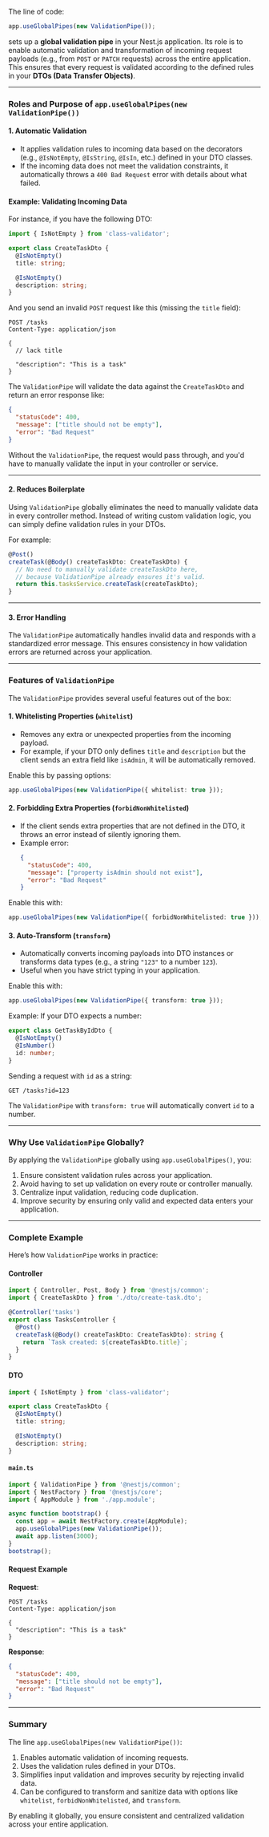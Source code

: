 The line of code:

<audio src="..\..\mp3\The line of cod.mp3"></audio>

```typescript
app.useGlobalPipes(new ValidationPipe());
```

sets up a **global validation pipe** in your Nest.js application. Its role is to enable automatic validation and transformation of incoming request payloads (e.g., from `POST` or `PATCH` requests) across the entire application. This ensures that every request is validated according to the defined rules in your **DTOs (Data Transfer Objects)**.

---

### **Roles and Purpose of `app.useGlobalPipes(new ValidationPipe())`**

#### **1. Automatic Validation**

<audio src="..\..\mp3\1. Automatic Va.mp3"></audio>

- It applies validation rules to incoming data based on the decorators (e.g., `@IsNotEmpty`, `@IsString`, `@IsIn`, etc.) defined in your DTO classes.
- If the incoming data does not meet the validation constraints, it automatically throws a `400 Bad Request` error with details about what failed.

#### **Example: Validating Incoming Data**

For instance, if you have the following DTO:

```typescript
import { IsNotEmpty } from 'class-validator';

export class CreateTaskDto {
  @IsNotEmpty()
  title: string;

  @IsNotEmpty()
  description: string;
}
```

And you send an invalid `POST` request like this (missing the `title` field):

```http
POST /tasks
Content-Type: application/json

{
  // lack title
  
  "description": "This is a task"
}
```

The `ValidationPipe` will validate the data against the `CreateTaskDto` and return an error response like:

```json
{
  "statusCode": 400,
  "message": ["title should not be empty"],
  "error": "Bad Request"
}
```

Without the `ValidationPipe`, the request would pass through, and you'd have to manually validate the input in your controller or service.

---

#### **2. Reduces Boilerplate**

<audio src="..\..\mp3\2. Reduces Boil.mp3"></audio>

Using `ValidationPipe` globally eliminates the need to manually validate data in every controller method. Instead of writing custom validation logic, you can simply define validation rules in your DTOs.

For example:
```typescript
@Post()
createTask(@Body() createTaskDto: CreateTaskDto) {
  // No need to manually validate createTaskDto here,
  // because ValidationPipe already ensures it's valid.
  return this.tasksService.createTask(createTaskDto);
}
```

---

#### **3. Error Handling**

<audio src="..\..\mp3\3. Error Handli.mp3"></audio>

The `ValidationPipe` automatically handles invalid data and responds with a standardized error message. This ensures consistency in how validation errors are returned across your application.

---

### **Features of `ValidationPipe`**

The `ValidationPipe` provides several useful features out of the box:

#### **1. Whitelisting Properties (`whitelist`)**

<audio src="../../mp3/2024年12月16日13点58分.mp3"></audio>

- Removes any extra or unexpected properties from the incoming payload.
- For example, if your DTO only defines `title` and `description` but the client sends an extra field like `isAdmin`, it will be automatically removed.

Enable this by passing options:
```typescript
app.useGlobalPipes(new ValidationPipe({ whitelist: true }));
```

#### **2. Forbidding Extra Properties (`forbidNonWhitelisted`)**

<audio src="../../mp3/2024年12月16日14点01分.mp3"></audio>

- If the client sends extra properties that are not defined in the DTO, it throws an error instead of silently ignoring them.
- Example error:
  ```json
  {
    "statusCode": 400,
    "message": ["property isAdmin should not exist"],
    "error": "Bad Request"
  }
  ```

Enable this with:
```typescript
app.useGlobalPipes(new ValidationPipe({ forbidNonWhitelisted: true }));
```

#### **3. Auto-Transform (`transform`)**

<audio src="../../mp3/2024年12月16日14点06分.mp3"></audio>

- Automatically converts incoming payloads into DTO instances or transforms data types (e.g., a string `"123"` to a number `123`).
- Useful when you have strict typing in your application.

Enable this with:
```typescript
app.useGlobalPipes(new ValidationPipe({ transform: true }));
```

Example:
If your DTO expects a number:

```typescript
export class GetTaskByIdDto {
  @IsNotEmpty()
  @IsNumber()
  id: number;
}
```

Sending a request with `id` as a string:
```http
GET /tasks?id=123
```

The `ValidationPipe` with `transform: true` will automatically convert `id` to a number.

---

### **Why Use `ValidationPipe` Globally?**

<audio src="../../mp3/By applying the.mp3"></audio>

By applying the `ValidationPipe` globally using `app.useGlobalPipes()`, you:
1. Ensure consistent validation rules across your application.
2. Avoid having to set up validation on every route or controller manually.
3. Centralize input validation, reducing code duplication.
4. Improve security by ensuring only valid and expected data enters your application.

---

### **Complete Example**

Here’s how `ValidationPipe` works in practice:

#### **Controller**
```typescript
import { Controller, Post, Body } from '@nestjs/common';
import { CreateTaskDto } from './dto/create-task.dto';

@Controller('tasks')
export class TasksController {
  @Post()
  createTask(@Body() createTaskDto: CreateTaskDto): string {
    return `Task created: ${createTaskDto.title}`;
  }
}
```

#### **DTO**
```typescript
import { IsNotEmpty } from 'class-validator';

export class CreateTaskDto {
  @IsNotEmpty()
  title: string;

  @IsNotEmpty()
  description: string;
}
```

#### **`main.ts`**
```typescript
import { ValidationPipe } from '@nestjs/common';
import { NestFactory } from '@nestjs/core';
import { AppModule } from './app.module';

async function bootstrap() {
  const app = await NestFactory.create(AppModule);
  app.useGlobalPipes(new ValidationPipe());
  await app.listen(3000);
}
bootstrap();
```

#### **Request Example**
**Request**:
```http
POST /tasks
Content-Type: application/json

{
  "description": "This is a task"
}
```

**Response**:
```json
{
  "statusCode": 400,
  "message": ["title should not be empty"],
  "error": "Bad Request"
}
```

---

### **Summary**

<audio src="../../mp3/The line `app.u.mp3"></audio>

The line `app.useGlobalPipes(new ValidationPipe())`:
1. Enables automatic validation of incoming requests.
2. Uses the validation rules defined in your DTOs.
3. Simplifies input validation and improves security by rejecting invalid data.
4. Can be configured to transform and sanitize data with options like `whitelist`, `forbidNonWhitelisted`, and `transform`.

By enabling it globally, you ensure consistent and centralized validation across your entire application.